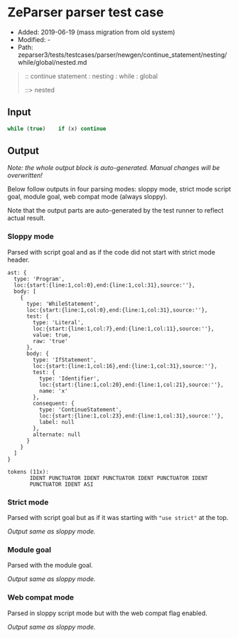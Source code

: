 # ZeParser parser test case

- Added: 2019-06-19 (mass migration from old system)
- Modified: -
- Path: zeparser3/tests/testcases/parser/newgen/continue_statement/nesting/while/global/nested.md

> :: continue statement : nesting : while : global
>
> ::> nested

## Input

`````js
while (true)    if (x) continue
`````

## Output

_Note: the whole output block is auto-generated. Manual changes will be overwritten!_

Below follow outputs in four parsing modes: sloppy mode, strict mode script goal, module goal, web compat mode (always sloppy).

Note that the output parts are auto-generated by the test runner to reflect actual result.

### Sloppy mode

Parsed with script goal and as if the code did not start with strict mode header.

`````
ast: {
  type: 'Program',
  loc:{start:{line:1,col:0},end:{line:1,col:31},source:''},
  body: [
    {
      type: 'WhileStatement',
      loc:{start:{line:1,col:0},end:{line:1,col:31},source:''},
      test: {
        type: 'Literal',
        loc:{start:{line:1,col:7},end:{line:1,col:11},source:''},
        value: true,
        raw: 'true'
      },
      body: {
        type: 'IfStatement',
        loc:{start:{line:1,col:16},end:{line:1,col:31},source:''},
        test: {
          type: 'Identifier',
          loc:{start:{line:1,col:20},end:{line:1,col:21},source:''},
          name: 'x'
        },
        consequent: {
          type: 'ContinueStatement',
          loc:{start:{line:1,col:23},end:{line:1,col:31},source:''},
          label: null
        },
        alternate: null
      }
    }
  ]
}

tokens (11x):
       IDENT PUNCTUATOR IDENT PUNCTUATOR IDENT PUNCTUATOR IDENT
       PUNCTUATOR IDENT ASI
`````

### Strict mode

Parsed with script goal but as if it was starting with `"use strict"` at the top.

_Output same as sloppy mode._

### Module goal

Parsed with the module goal.

_Output same as sloppy mode._

### Web compat mode

Parsed in sloppy script mode but with the web compat flag enabled.

_Output same as sloppy mode._
